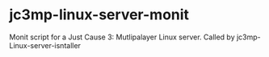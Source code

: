 # jc3mp-linux-server-monit
Monit script for a Just Cause 3: Mutlipalayer Linux server. Called by jc3mp-Linux-server-isntaller
